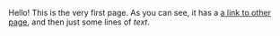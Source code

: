 [//]: # (title: Welcome to Ring UI)

Hello! This is the very first page. 
As you can see, it has a [a link to other page](Checkbox.md), and then just some lines of _text_.

